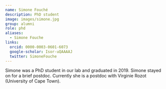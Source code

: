 ```yaml
---
name: Simone Fouché
description: PhD student
image: images/simone.jpg
group: alumni
role: phd
aliases:
  - Simone Fouche
links:
  orcid: 0000-0003-0601-6073
  google-scholar: Isor-uQAAAAJ
  twitter: SimoneFouche
---
```


Simone was a PhD student in our lab and graduated in 2019. Simone stayed on for a brief postdoc. Currently she is a postdoc with Virginie Rozot (University of Cape Town).